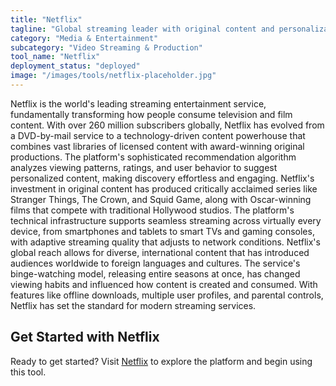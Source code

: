 ```yaml
---
title: "Netflix"
tagline: "Global streaming leader with original content and personalization"
category: "Media & Entertainment"
subcategory: "Video Streaming & Production"
tool_name: "Netflix"
deployment_status: "deployed"
image: "/images/tools/netflix-placeholder.jpg"
---
```

Netflix is the world's leading streaming entertainment service, fundamentally transforming how people consume television and film content. With over 260 million subscribers globally, Netflix has evolved from a DVD-by-mail service to a technology-driven content powerhouse that combines vast libraries of licensed content with award-winning original productions. The platform's sophisticated recommendation algorithm analyzes viewing patterns, ratings, and user behavior to suggest personalized content, making discovery effortless and engaging. Netflix's investment in original content has produced critically acclaimed series like Stranger Things, The Crown, and Squid Game, along with Oscar-winning films that compete with traditional Hollywood studios. The platform's technical infrastructure supports seamless streaming across virtually every device, from smartphones and tablets to smart TVs and gaming consoles, with adaptive streaming quality that adjusts to network conditions. Netflix's global reach allows for diverse, international content that has introduced audiences worldwide to foreign languages and cultures. The service's binge-watching model, releasing entire seasons at once, has changed viewing habits and influenced how content is created and consumed. With features like offline downloads, multiple user profiles, and parental controls, Netflix has set the standard for modern streaming services.

## Get Started with Netflix

Ready to get started? Visit [Netflix](https://www.netflix.com) to explore the platform and begin using this tool.
